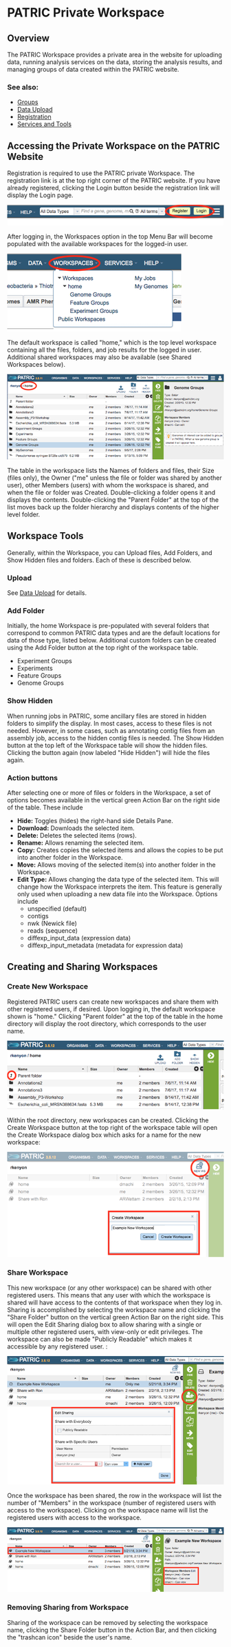 # PATRIC Private Workspace

## Overview
The PATRIC Workspace provides a private area in the website for uploading data, running analysis services on the data, storing the analysis results, and managing groups of data created within the PATRIC website.

### See also:
  * [Groups](./groups.html)
  * [Data Upload](./data_upload.html)
  * [Registration](../registration.html)
  * [Services and Tools](../services_tab.html)

## Accessing the Private Workspace on the PATRIC Website
Registration is required to use the PATRIC private Workspace. The registration link is at the top right corner of the PATRIC website. If you have already registered, clicking the Login button beside the registration link will display the Login page. 

![Register and Login Buttons](../images/register_login_buttons.png)

After logging in, the Workspaces option in the top Menu Bar will become populated with the available workspaces for the logged-in user. 

![Workspaces Menu](../images/workspaces_menu.png)

The default workspace is called "home," which is the top level workspace containing all the files, folders, and job results for the logged in user. Additional shared workspaces may also be available (see Shared Workspaces below).

![Home Workspace](../images/workspace_home.png)

The table in the workspace lists the Names of folders and files, their Size (files only), the Owner ("me" unless the file or folder was shared by another user), other Members (users) with whom the workspace is shared, and when the file or folder was Created. Double-clicking a folder opens it and displays the contents. Double-clicking the "Parent Folder" at the top of the list moves back up the folder hierarchy and displays contents of the higher level folder. 

## Workspace Tools
Generally, within the Workspace, you can Upload files, Add Folders, and Show Hidden files and folders. Each of these is described below.

### Upload
See [Data Upload](../data_upload.html) for details.

### Add Folder
Initially, the home Workspace is pre-populated with several folders that correspond to common PATRIC data types and are the default locations for data of those type, listed below. Additional custom folders can be created using the Add Folder button at the top right of the workspace table.

* Experiment Groups
* Experiments
* Feature Groups
* Genome Groups

### Show Hidden
When running jobs in PATRIC, some ancillary files are stored in hidden folders to simplify the display. In most cases, access to these files is not needed. However, in some cases, such as annotating contig files from an assembly job, access to the hidden contig files is needed. The Show Hidden button at the top left of the Workspace table will show the hidden files. Clicking the button again (now labeled "Hide Hidden") will hide the files again.

### Action buttons

After selecting one or more of files or folders in the Workspace, a set of options becomes available in the vertical green Action Bar on the right side of the table.  These include

* **Hide:** Toggles (hides) the right-hand side Details Pane.
* **Download:** Downloads the selected item.
* **Delete:** Deletes the selected items (rows).
* **Rename:** Allows renaming the selected item.
* **Copy:** Creates copies the selected items and allows the copies to be put into another folder in the Workspace.
* **Move:** Allows moving of the selected item(s) into another folder in the Workspace.
* **Edit Type:** Allows changing the data type of the selected item. This will change how the Workspace interprets the item. This feature is generally only used when uploading a new data file into the Workspace.  Options include
  * unspecified (default)
  * contigs
  * nwk (Newick file)
  * reads (sequence)
  * diffexp_input_data (expression data)
  * diffexp_input_metadata (metadata for expression data)
  
## Creating and Sharing Workspaces

### Create New Workspace
Registered PATRIC users can create new workspaces and share them with other registered users, if desired. Upon logging in, the default workspace shown is "home." Clicking "Parent folder" at the top of the table in the home directory will display the root directory, which corresponds to the user name. 

![Parent Folder](../images/parent_folder.png)

Within the root directory, new workspaces can be created.  Clicking the Create Workspace button at the top right of the workspace table will open the Create Workspace dialog box which asks for a name for the new workspace:

![Create Workspace Button](../images/create_workspace.png)

### Share Workspace
This new workspace (or any other workspace) can be shared with other registered users. This means that any user with which the workspace is shared will have access to the contents of that workspace when they log in. Sharing is accomplished by selecting the workspace name and clicking the "Share Folder" button on the vertical green Action Bar on the right side. This will open the Edit Sharing dialog box to allow sharing with a single or multiple other registered users, with view-only or edit privileges. The workspace can also be made "Publicly Readable" which makes it accessible by any registered user. : 

![Share Workspace Button](../images/share_workspace_button.png)

Once the workspace has been shared, the row in the workspace will list the number of "Members" in the workspace (number of registered users with access to the workspace). Clicking on the workspace name will list the registered users with access to the workspace. 

![Shared Workspace](../images/shared_workspace.png)

### Removing Sharing from Workspace
Sharing of the workspace can be removed by selecting the workspace name, clicking the Share Folder button in the Action Bar, and then clicking the "trashcan icon" beside the user's name.



